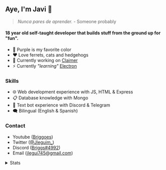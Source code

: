 ## Aye, I'm Javi 👋
>_Nunca pares de aprender._ - Someone probably
#### 18 year old self-taught developer that builds stuff from the ground up for "fun".
- 💜 Purple is my favorite color
- ❤ Love ferrets, cats and hedgehogs
- 🦍 Currently working on [Claimer](https://github.com/Jleguim/claimer)
- ⚡ Currently *"learning"* [Electron](https://www.electronjs.org/) 

### Skills
- 🌐 Web development experience with JS, HTML & Express
- 📋 Database knowledge with Mongo
- 💬 Text bot experience with Discord & Telegram
- 🗨 Bilingual (English & Spanish)

### Contact
- Youtube ([Briggoes](https://www.youtube.com/channel/UC15bHf8XbPIlQkifmlaSoDw))
- Twitter ([@Jleguim_](https://twitter.com/Jleguim_))
- Discord ([Briggs#4992](https://discord.gg/AH6yFdQtr4))
- Email (jlegui745@gmail.com)

<details><summary>Stats</summary>
<table align="center">
  <tr>
    <td>
      <img src ="https://github-readme-stats.vercel.app/api?username=Jleguim&show_icons=true&theme=tokyonight&custom_title=Jleguim%27s%20stats&hide_border=true&bg_color=00000000&hide_title=true" />
    </td>
    <td>
      <img src ="https://github-readme-stats.vercel.app/api/top-langs/?username=Jleguim&layout=compact&theme=tokyonight&hide_border=true&bg_color=00000000&hide_title=true" />
    </td>
  </tr>
</table>
